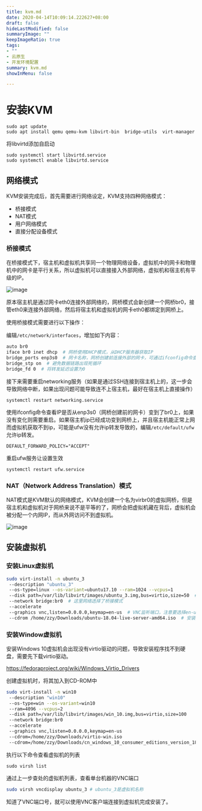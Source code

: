 ```yaml
---
title: kvm.md
date: 2020-04-14T10:09:14.222627+08:00
draft: false
hideLastModified: false
summaryImage: ""
keepImageRatio: true
tags:
- ""
- 云原生
- 开发环境配置
summary: kvm.md
showInMenu: false

---
```


# 安装KVM
```
sudo apt update
sudo apt install qemu qemu-kvm libvirt-bin  bridge-utils  virt-manager
```
将libvirtd添加自启动
```
sudo systemctl start libvirtd.service
sudo systemctl enable libvirtd.service
```

## 网络模式
KVM安装完成后，首先需要进行网络设定，KVM支持四种网络模式：
- 桥接模式
- NAT模式
- 用户网络模式
- 直接分配设备模式

### 桥接模式
在桥接模式下，宿主机和虚拟机共享同一个物理网络设备，虚拟机中的网卡和物理机中的网卡是平行关系，所以虚拟机可以直接接入外部网络，虚拟机和宿主机有平级的IP。

![image](https://segmentfault.com/img/bVbcRiY?w=962&h=527)

原本宿主机是通过网卡eth0连接外部网络的，网桥模式会新创建一个网桥br0，接管eth0来连接外部网络，然后将宿主机和虚拟机的网卡eth0都绑定到网桥上。

使用桥接模式需要进行以下操作：

编辑`/etc/network/interfaces`，增加如下内容：
``` bash
auto br0
iface br0 inet dhcp  # 网桥使用DHCP模式，从DHCP服务器获取IP
bridge_ports enp3s0  # 网卡名称，网桥创建前连接外部的网卡，可通过ifconfig命令查看，有IP地址的就是
bridge_stp on  # 避免数据链路出现死循环
bridge_fd 0  # 将转发延迟设置为0
```
接下来需要重启networking服务（如果是通过SSH连接到宿主机上的，这一步会导致网络中断，如果出现问题可能导致连不上宿主机，最好在宿主机上直接操作）
```
systemctl restart networking.service
```

使用ifconfig命令查看IP是否从enp3s0（网桥创建前的网卡）变到了br0上，如果没有变化则需要重启。如果宿主机ip已经成功变到网桥上，并且宿主机能正常上网而虚拟机获取不到ip，可能是ufw没有允许ip转发导致的，编辑`/etc/default/ufw`允许ip转发。

```
DEFAULT_FORWARD_POLICY="ACCEPT"
```

重启ufw服务让设置生效
```
systemctl restart ufw.service
```
### NAT（Network Address Translation）模式
NAT模式是KVM默认的网络模式，KVM会创建一个名为virbr0的虚拟网桥，但是宿主机和虚拟机对于网桥来说不是平等的了，网桥会把虚拟机藏在背后，虚拟机会被分配一个内网IP，而从外网访问不到虚拟机。

![image](https://segmentfault.com/img/bVbcRjf?w=962&h=508)

## 安装虚拟机

### 安装Linux虚拟机
``` bash
sudo virt-install -n ubuntu_3
 --description "ubuntu_3" 
 --os-type=linux --os-variant=ubuntu17.10 --ram=1024 --vcpus=1 
 --disk path=/var/lib/libvirt/images/ubuntu_3.img,bus=virtio,size=50  # 磁盘位置，大小50G
 --network bridge:br0  # 这里网络选择了桥接模式
 --accelerate
 --graphics vnc,listen=0.0.0.0,keymap=en-us  # VNC监听端口，注意要选择en-us作为key-map，否则键位布局可能会乱
 --cdrom /home/zzy/Downloads/ubuntu-18.04-live-server-amd64.iso  # 安装ISO路径
```

### 安装Window虚拟机
安装Windows 10虚拟机会出现没有virtio驱动的问题，导致安装程序找不到硬盘，需要先下载virtio驱动。

https://fedoraproject.org/wiki/Windows_Virtio_Drivers

创建虚拟机时，将其加入到CD-ROM中
```bash
sudo virt-install -n win10
 --description "win10"
 --os-type=win --os-variant=win10
 --ram=4096 --vcpus=2 
 --disk path=/var/lib/libvirt/images/win_10.img,bus=virtio,size=100
 --network bridge:br0
 --accelerate
 --graphics vnc,listen=0.0.0.0,keymap=en-us
 --cdrom=/home/zzy/Downloads/virtio-win.iso
 --cdrom=/home/zzy/Downloads/cn_windows_10_consumer_editions_version_1803_updated_march_2018_x64_dvd_12063766.iso
```

执行以下命令查看虚拟机的列表
```
sudo virsh list
```
通过上一步查处的虚拟机列表，查看单台机器的VNC端口
```bash
sudo virsh vncdisplay ubuntu_3 # ubuntu_3是虚拟机名称
```
知道了VNC端口号，就可以使用VNC客户端连接到虚拟机完成安装了。